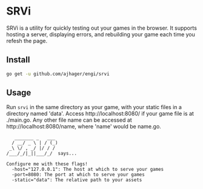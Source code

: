 # SRVi

SRVi is a utility for quickly testing out your games in the browser. It supports hosting a server, displaying errors, and rebuilding your game each time you refesh the page.

## Install

```bash
go get -u github.com/ajhager/engi/srvi
```

## Usage

Run `srvi` in the same directory as your game, with your static files in a directory named 'data'. Access http://localhost:8080/ if your game file is at ./main.go. Any other file name can be accessed at http://localhost:8080/name, where 'name' would be name.go.

```
   _______ _   ___
  / __/ _ \ | / (_)
 _\ \/ , _/ |/ / /
/___/_/|_||___/_/  says...

Configure me with these flags!
  -host="127.0.0.1": The host at which to serve your games
  -port=8080: The port at which to serve your games
  -static="data": The relative path to your assets
```
